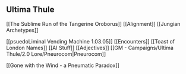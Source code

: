 ## Ultima Thule
[[The Sublime Run of the Tangerine Oroborus]]
[[Alignment]]
[[Jungian Archetypes]]

[[psuedoLiminal Vending Machine 1.03.05]]
[[Encounters]]
[[Toast of London Names]]
[[AI Stuff]]
[[Adjectives]]
[[GM - Campaigns/Ultima Thule/2.0 Lore/Pneurocom|Pneurocom]]

[[Gone with the Wind - a Pneumatic Paradox]]